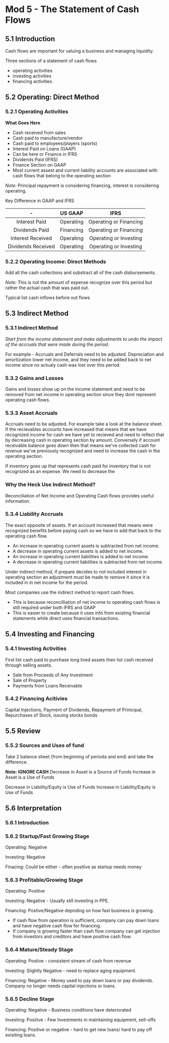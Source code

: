 # Mod 5 - The Statement of Cash Flows
## 5.1 Introduction

Cash flows are important for valuing a business and managing liquidity.

Three sections of a statement of cash flows
 + operating activities
 + investing activities
 + financing activities.


## 5.2 Operating: Direct Method
### 5.2.1 Operating Activities

**What Goes Here**

+ Cash received from sales
+ Cash paid to manufacture/vendor
+ Cash paid to employees/players (sports)
+ Interest Paid on Loans (GAAP) 
 + Can be here or Finance in IFRS
+ Dividends Paid (IFRS)
 + Finance Section on GAAP
+ Most current assest and current liability accounts are associated with cash flows that belong to the operating section

*Note:* Principal repayment is considering financing, interest is considering operating.

Key Difference in GAAP and IFRS

|-|US GAAP|IFRS|
|:-:|:--:|:--:|
|Interest Paid| Operating | Operating or Financing |
|Dividends Paid | Financing | Operating or Financing |
|Interest Received | Operating | Operating or Investing |
|Dividends Received | Operating | Operating or Investing |

### 5.2.2 Operating Income: Direct Methods

Add all the cash collections and substract all of the cash disbursements.

*Note:* This is not the amount of expense recognize over this period but rather the actual cash that was paid out. 

Typical list cash inflows before out flows

##  5.3 Indirect Method
### 5.3.1 Indirect Method

_Start from the income statement and make adjustments to undo the impact of the accruals that were made during the period._

For example - Accruals and Deferrals need to be adjusted.  Depreciation and amortization lower net income, and they need to be added back to net income since no actualy cash was lost over this period.

### 5.3.2 Gains and Losses
Gains and losses show up on the income statement and need to be removed from net income in operating section since they dont represent operating cash flows.

### 5.3.3 Asset Accruals

Accruals need to be adjusted.  For example take a look at the balance sheet.  If the recievables accounts have increased that means that we have recognized income for cash we have yet to recieved and need to reflect that by decreasing cash in operating section by amount.  Conversely if account receivable balance goes down then that means we've collected cash for revenue we've previously recognized and need to increase the cash in the operating section.

If inventory goes up that represents cash paid for inventory that is not recognized as an expense.  We need to decrease the 

### Why the Heck Use Indirect Method?
Reconciliation of Net Income and Operating Cash flows provides useful information.

### 5.3.4 Liability Accruals

The exact opposite of assets.  If an account increased that means were recognized benefits before paying cash so we have to add that back to the operating cash flow.

+ An increase in operating current assets is subtracted from net income.
+ A decrease in operating current assets is added to net income.
+ An increase in operating current liabilities is added to net income.
+ A decrease in operating current liabilities is subtracted from net income.  

Under indirect method, if prepare decides to not included interest in operating section an adjustment must be made to remove it since it is included in in net income for the period.

Most companies use the indirect method to report cash flows.
 + This is because reconcilliation of net income to operating cash flows is still required under both IFRS and GAAP
 + This is easier to create because it uses info from existing financial statements while direct uses financial transactions.

## 5.4 Investing and Financing

### 5.4.1 Investing Activities
 
First list cash paid to purchase long lived assets then list cash received through selling assets.

+ Sale from Proceeds of Any Investment
+ Sale of Property
+ Payments from Loans Receivable

### 5.4.2 Financing Acitivies

Capital Injections, Payment of Dividends, Repayment of Prinicipal, Repurchases of Stock, issuing stocks bonds

## 5.5 Review

### 5.5.2 Sources and Uses of fund

Take 2 balance sheet (from beginning of perioda and end) and take the difference.

**Note: IGNORE CASH**
Decrease in Asset is a Source of Funds
Increase in Asset is a Use of Funds

Decrease in Liability/Equity is Use of Funds
Increase in Liability/Equity is Use of Funds

## 5.6 Interpretation
### 5.6.1 Introduction

### 5.6.2 Startup/Fast Growing Stage

Operating: Negative

Investing: Negative

Finacing: Could be either - often positive as startup needs money


### 5.6.3 Profitable/Growing Stage

Operating: Positive

Investing: Negative - Usually still investing in PPE.

Financing: Postive/Negative depnding on how fast business is growing.
 + If cash flow from operation is sufficient, company can pay down loans and have negative cash flow for financing.
 + If company is growing faster than cash flow company can get injection from investors and creditors and have positive cash flow.
 
### 5.6.4 Mature/Steady Stage

Operating: Postive - consistent stream of cash from revenue

Investing: Slightly Negative - need to replace aging equipment.

Financing: Negative - Money used to pay down loans or pay dividends. Company no longer needs capital injections or loans.


### 5.6.5 Decline Stage

Operating: Negative - Business conditions have deteriorated

Investing: Positive - Few Investments in maintaining equipment, sell-offs

Financing: Positive or negative - hard to get new loans/ hard to pay off exisiting loans.
